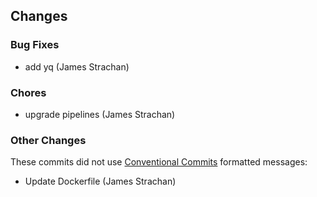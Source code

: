 
## Changes

### Bug Fixes

* add yq (James Strachan)

### Chores

* upgrade pipelines (James Strachan)

### Other Changes

These commits did not use [Conventional Commits](https://conventionalcommits.org/) formatted messages:

* Update Dockerfile (James Strachan)
